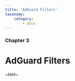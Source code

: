 ```yaml
---
title: 'AdGuard Filters'
taxonomy:
    category:
        - docs
---
```


### Chapter 3

# AdGuard Filters

~text~